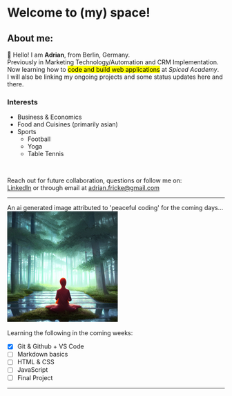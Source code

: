 # Welcome to (my) space! <br>

## About me: <br>
👋 Hello! I am **Adrian**, from Berlin, Germany. <br> Previously in Marketing Technology/Automation and CRM Implementation. <br>
Now learning how to <mark>code and build web applications</mark> at _Spiced Academy_. <br>
I will also be linking my ongoing projects and some status updates here and there.

### Interests
* Business & Economics
* Food and Cuisines (primarily asian)     
* Sports
  * Football
  * Yoga
  * Table Tennis
<br>

Reach out for future collaboration, questions or follow me on: <br>
[LinkedIn](https://www.linkedin.com/in/adrian-fricke-829997123/)
or through email at adrian.fricke@gmail.com

---
An ai generated image attributed to 'peaceful coding' for the coming days... <br>
![Image](8-hX1OMVfQXdYklbv.png)


Learning the following in the coming weeks:

- [x] Git & Github + VS Code 
- [ ] Markdown basics
- [ ] HTML & CSS
- [ ] JavaScript
- [ ] Final Project
---
